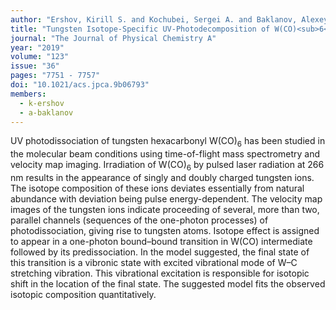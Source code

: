 ```yaml
---
author: "Ershov, Kirill S. and Kochubei, Sergei A. and Baklanov, Alexey V."
title: "Tungsten Isotope-Specific UV-Photodecomposition of W(CO)<sub>6</sub> at 266&nbsp;nm"
journal: "The Journal of Physical Chemistry A"
year: "2019"
volume: "123"
issue: "36"
pages: "7751 - 7757"
doi: "10.1021/acs.jpca.9b06793"
members:
  - k-ershov
  - a-baklanov
---
```

UV photodissociation of tungsten hexacarbonyl W(CO)<sub>6</sub> has been studied in the molecular beam conditions 
using time-of-flight mass spectrometry and velocity map imaging. Irradiation of W(CO)<sub>6</sub> by pulsed 
laser radiation at 266 nm results in the appearance of singly and doubly charged tungsten ions. 
The isotope composition of these ions deviates essentially from natural abundance with deviation 
being pulse energy-dependent. The velocity map images of the tungsten ions indicate proceeding of several, 
more than two, parallel channels (sequences of the one-photon processes) of photodissociation, 
giving rise to tungsten atoms. Isotope effect is assigned to appear in a one-photon bound–bound transition in W(CO) 
intermediate followed by its predissociation. In the model suggested, the final state of this transition is a 
vibronic state with excited vibrational mode of W–C stretching vibration. This vibrational excitation is 
responsible for isotopic shift in the location of the final state. The suggested model fits the observed isotopic 
composition quantitatively.
